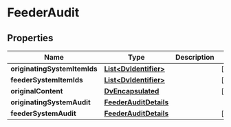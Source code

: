 

# FeederAudit

## Properties

Name | Type | Description | Notes
------------ | ------------- | ------------- | -------------
**originatingSystemItemIds** | [**List&lt;DvIdentifier&gt;**](DvIdentifier.md) |  |  [optional]
**feederSystemItemIds** | [**List&lt;DvIdentifier&gt;**](DvIdentifier.md) |  |  [optional]
**originalContent** | [**DvEncapsulated**](DvEncapsulated.md) |  |  [optional]
**originatingSystemAudit** | [**FeederAuditDetails**](FeederAuditDetails.md) |  | 
**feederSystemAudit** | [**FeederAuditDetails**](FeederAuditDetails.md) |  |  [optional]




